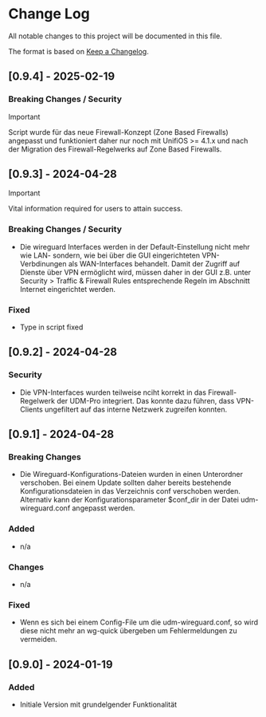 # Change Log
All notable changes to this project will be documented in this file.
 
The format is based on [Keep a Changelog](http://keepachangelog.com/).

## [0.9.4] - 2025-02-19 

### Breaking Changes / Security

> [!IMPORTANT]
> Script wurde für das neue Firewall-Konzept (Zone Based Firewalls)  angepasst und funktioniert daher nur noch mit UnifiOS >= 4.1.x und nach der Migration des Firewall-Regelwerks auf Zone Based Firewalls.


## [0.9.3] - 2024-04-28 

> [!IMPORTANT]
> Vital information required for users to attain success.

### Breaking Changes / Security

- Die wireguard Interfaces werden in der Default-Einstellung nicht mehr wie LAN- sondern, wie bei über 
  die GUI eingerichteten VPN-Verbdinungen als WAN-Interfaces behandelt. Damit der Zugriff auf Dienste 
  über VPN ermöglicht wird, müssen daher in der GUI z.B. unter Security > Traffic & Firewall Rules 
  entsprechende Regeln im Abschnitt Internet eingerichtet werden.

### Fixed
- Type in script fixed 

## [0.9.2] - 2024-04-28 

### Security

- Die VPN-Interfaces wurden teilweise nciht korrekt in das Firewall-Regelwerk der UDM-Pro integriert. Das 
  konnte dazu führen, dass VPN-Clients ungefiltert auf das interne Netzwerk zugreifen konnten.  


## [0.9.1] - 2024-04-28 

### Breaking Changes

- Die Wireguard-Konfigurations-Dateien wurden in einen Unterordner verschoben. Bei einem Update sollten
  daher bereits bestehende Konfigurationsdateien in das Verzeichnis conf verschoben werden. Alternativ kann 
  der Konfigurationsparameter $conf_dir in der Datei udm-wireguard.conf angepasst werden. 

### Added

-  n/a

### Changes

-  n/a

### Fixed
 
- Wenn es sich bei einem Config-File um die udm-wireguard.conf, so wird diese nicht mehr an wg-quick übergeben
  um Fehlermeldungen zu vermeiden.

## [0.9.0] - 2024-01-19
 
### Added

- Initiale Version mit grundelgender Funktionalität
